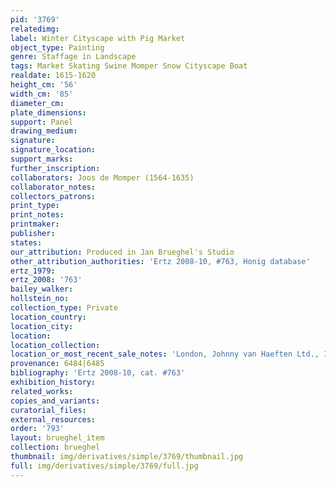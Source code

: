 ```yaml
---
pid: '3769'
relatedimg: 
label: Winter Cityscape with Pig Market
object_type: Painting
genre: Staffage in Landscape
tags: Market Skating Swine Momper Snow Cityscape Boat
realdate: 1615-1620
height_cm: '56'
width_cm: '85'
diameter_cm: 
plate_dimensions: 
support: Panel
drawing_medium: 
signature: 
signature_location: 
support_marks: 
further_inscription: 
collaborators: Joos de Momper (1564-1635)
collaborator_notes: 
collectors_patrons: 
print_type: 
print_notes: 
printmaker: 
publisher: 
states: 
our_attribution: Produced in Jan Brueghel's Studio
other_attribution_authorities: 'Ertz 2008-10, #763, Honig database'
ertz_1979: 
ertz_2008: '763'
bailey_walker: 
hollstein_no: 
collection_type: Private
location_country: 
location_city: 
location: 
location_collection: 
location_or_most_recent_sale_notes: 'London, Johnny van Haeften Ltd., 1992/1993, #23'
provenance: 6484|6485
bibliography: 'Ertz 2008-10, cat. #763'
exhibition_history: 
related_works: 
copies_and_variants: 
curatorial_files: 
external_resources: 
order: '793'
layout: brueghel_item
collection: brueghel
thumbnail: img/derivatives/simple/3769/thumbnail.jpg
full: img/derivatives/simple/3769/full.jpg
---
```


